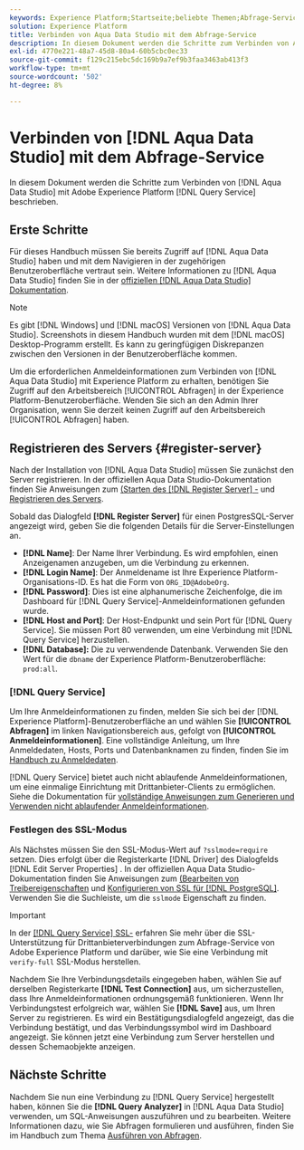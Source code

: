 ```yaml
---
keywords: Experience Platform;Startseite;beliebte Themen;Abfrage-Service;Abfrage-Service;Aqua Data Studio;Aqua Data Studio;Verbinden mit dem Abfrage-Service;
solution: Experience Platform
title: Verbinden von Aqua Data Studio mit dem Abfrage-Service
description: In diesem Dokument werden die Schritte zum Verbinden von Aqua Data Studio mit Query Service von Adobe Experience Platform erläutert.
exl-id: 4770e221-48a7-45d8-80a4-60b5cbc0ec33
source-git-commit: f129c215ebc5dc169b9a7ef9b3faa3463ab413f3
workflow-type: tm+mt
source-wordcount: '502'
ht-degree: 8%

---
```


# Verbinden von [!DNL Aqua Data Studio] mit dem Abfrage-Service

In diesem Dokument werden die Schritte zum Verbinden von [!DNL Aqua Data Studio] mit Adobe Experience Platform [!DNL Query Service] beschrieben.

## Erste Schritte

Für dieses Handbuch müssen Sie bereits Zugriff auf [!DNL Aqua Data Studio] haben und mit dem Navigieren in der zugehörigen Benutzeroberfläche vertraut sein. Weitere Informationen zu [!DNL Aqua Data Studio] finden Sie in der [offiziellen [!DNL Aqua Data Studio] Dokumentation](https://www.aquaclusters.com/app/home/project/public/aquadatastudio/wikibook/Documentation21.1/page/0/Aqua-Data-Studio-21-1).

>[!NOTE]
>
>Es gibt [!DNL Windows] und [!DNL macOS] Versionen von [!DNL Aqua Data Studio]. Screenshots in diesem Handbuch wurden mit dem [!DNL macOS] Desktop-Programm erstellt. Es kann zu geringfügigen Diskrepanzen zwischen den Versionen in der Benutzeroberfläche kommen.

Um die erforderlichen Anmeldeinformationen zum Verbinden von [!DNL Aqua Data Studio] mit Experience Platform zu erhalten, benötigen Sie Zugriff auf den Arbeitsbereich [!UICONTROL Abfragen] in der Experience Platform-Benutzeroberfläche. Wenden Sie sich an den Admin Ihrer Organisation, wenn Sie derzeit keinen Zugriff auf den Arbeitsbereich [!UICONTROL Abfragen] haben.

## Registrieren des Servers {#register-server}

Nach der Installation von [!DNL Aqua Data Studio] müssen Sie zunächst den Server registrieren. In der offiziellen Aqua Data Studio-Dokumentation finden Sie Anweisungen zum [ (Starten des  [!DNL Register Server] -](https://www.aquaclusters.com/app/home/project/public/aquadatastudio/wikibook/Documentation18/page/81/Registering-a-Database-Server#launching_the_register_server_dialog) und [Registrieren des Servers](https://www.aquaclusters.com/app/home/project/public/aquadatastudio/wikibook/Documentation18/page/81/Registering-a-Database-Server#steps_to_register_a_server_in_aqua_data_studio).

Sobald das Dialogfeld **[!DNL Register Server]** für einen PostgresSQL-Server angezeigt wird, geben Sie die folgenden Details für die Server-Einstellungen an.

- **[!DNL Name]**: Der Name Ihrer Verbindung. Es wird empfohlen, einen Anzeigenamen anzugeben, um die Verbindung zu erkennen.
- **[!DNL Login Name]**: Der Anmeldename ist Ihre Experience Platform-Organisations-ID. Es hat die Form von `ORG_ID@AdobeOrg`.
- **[!DNL Password]**: Dies ist eine alphanumerische Zeichenfolge, die im Dashboard für [!DNL Query Service]-Anmeldeinformationen gefunden wurde.
- **[!DNL Host and Port]**: Der Host-Endpunkt und sein Port für [!DNL Query Service]. Sie müssen Port 80 verwenden, um eine Verbindung mit [!DNL Query Service] herzustellen.
- **[!DNL Database]:** Die zu verwendende Datenbank. Verwenden Sie den Wert für die `dbname` der Experience Platform-Benutzeroberfläche: `prod:all`.

### [!DNL Query Service]

Um Ihre Anmeldeinformationen zu finden, melden Sie sich bei der [!DNL Experience Platform]-Benutzeroberfläche an und wählen Sie **[!UICONTROL Abfragen]** im linken Navigationsbereich aus, gefolgt von **[!UICONTROL Anmeldeinformationen]**. Eine vollständige Anleitung, um Ihre Anmeldedaten, Hosts, Ports und Datenbanknamen zu finden, finden Sie im [Handbuch zu Anmeldedaten](../ui/credentials.md).

[!DNL Query Service] bietet auch nicht ablaufende Anmeldeinformationen, um eine einmalige Einrichtung mit Drittanbieter-Clients zu ermöglichen. Siehe die Dokumentation für [vollständige Anweisungen zum Generieren und Verwenden nicht ablaufender Anmeldeinformationen](../ui/credentials.md#non-expiring-credentials).

### Festlegen des SSL-Modus

Als Nächstes müssen Sie den SSL-Modus-Wert auf `?sslmode=require` setzen. Dies erfolgt über die Registerkarte [!DNL Driver] des Dialogfelds [!DNL Edit Server Properties] . In der offiziellen Aqua Data Studio-Dokumentation finden Sie Anweisungen zum [ (Bearbeiten von Treibereigenschaften](https://www.aquaclusters.com/app/home/project/public/aquadatastudio/wikibook/Documentation13/page/116/PostgreSQL#drivers) und [Konfigurieren von SSL für [!DNL PostgreSQL]](https://www.aquaclusters.com/app/home/project/public/aquadatastudio/wikibook/Documentation20/page/SSL-Configuration/SSL-Configuration). Verwenden Sie die Suchleiste, um die `sslmode` Eigenschaft zu finden.

>[!IMPORTANT]
>
>In der [[!DNL Query Service] SSL-](./ssl-modes.md) erfahren Sie mehr über die SSL-Unterstützung für Drittanbieterverbindungen zum Abfrage-Service von Adobe Experience Platform und darüber, wie Sie eine Verbindung mit `verify-full` SSL-Modus herstellen.

Nachdem Sie Ihre Verbindungsdetails eingegeben haben, wählen Sie auf derselben Registerkarte **[!DNL Test Connection]** aus, um sicherzustellen, dass Ihre Anmeldeinformationen ordnungsgemäß funktionieren. Wenn Ihr Verbindungstest erfolgreich war, wählen Sie **[!DNL Save]** aus, um Ihren Server zu registrieren. Es wird ein Bestätigungsdialogfeld angezeigt, das die Verbindung bestätigt, und das Verbindungssymbol wird im Dashboard angezeigt. Sie können jetzt eine Verbindung zum Server herstellen und dessen Schemaobjekte anzeigen.

## Nächste Schritte

Nachdem Sie nun eine Verbindung zu [!DNL Query Service] hergestellt haben, können Sie die **[!DNL Query Analyzer]** in [!DNL Aqua Data Studio] verwenden, um SQL-Anweisungen auszuführen und zu bearbeiten. Weitere Informationen dazu, wie Sie Abfragen formulieren und ausführen, finden Sie im Handbuch zum Thema [Ausführen von Abfragen](../best-practices/writing-queries.md).
